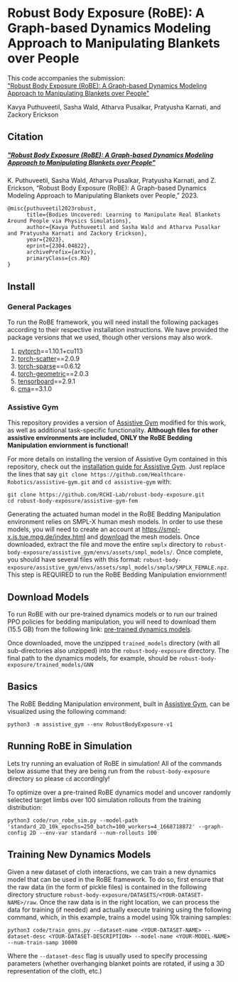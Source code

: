 # Robust Body Exposure (RoBE): A Graph-based Dynamics Modeling Approach to Manipulating Blankets over People

This code accompanies the submission:  
["Robust Body Exposure (RoBE): A Graph-based Dynamics Modeling Approach to Manipulating Blankets over People"](https://arxiv.org/abs/2304.04822)

Kavya Puthuveetil, Sasha Wald, Atharva Pusalkar, Pratyusha Karnati, and Zackory Erickson

## Citation
##### ["Robust Body Exposure (RoBE): A Graph-based Dynamics Modeling Approach to Manipulating Blankets over People"](https://arxiv.org/abs/2304.04822)
K. Puthuveetil, Sasha Wald, Atharva Pusalkar, Pratyusha Karnati, and Z. Erickson, “Robust Body Exposure (RoBE): A Graph-based Dynamics Modeling Approach to Manipulating Blankets over People,” 2023.

```
@misc{puthuveetil2023robust,
      title={Bodies Uncovered: Learning to Manipulate Real Blankets Around People via Physics Simulations}, 
      author={Kavya Puthuveetil and Sasha Wald and Atharva Pusalkar and Pratyusha Karnati and Zackory Erickson},
      year={2023},
      eprint={2304.04822}, 
      archivePrefix={arXiv},
      primaryClass={cs.RO}
}
```

## Install

### General Packages

To run the RoBE framework, you will need install the following packages according to their respective installation instructions. We have provided the package versions that we used, though other versions may also work.
1. [pytorch](https://pytorch.org/get-started/previous-versions/#v1101)==1.10.1+cu113
2. [torch-scatter](https://github.com/rusty1s/pytorch_scatter)==2.0.9
3. [torch-sparse](https://github.com/rusty1s/pytorch_sparse)==0.6.12
4. [torch-geometric](https://pytorch-geometric.readthedocs.io/en/2.0.3/notes/installation.html)==2.0.3
5. [tensorboard](https://pytorch.org/tutorials/recipes/recipes/tensorboard_with_pytorch.html)==2.9.1
6. [cma](https://github.com/CMA-ES/pycma)==3.1.0


### Assistive Gym

This repository provides a version of [Assistive Gym](https://github.com/Healthcare-Robotics/assistive-gym) modified for this work, as well as additional task-specific functionality. **Although files for other assistive environments are included, ONLY the RoBE Bedding Manipulation enviornment is functional!**

For more details on installing the version of Assistive Gym contained in this repository, check out the [installation guide for Assistive Gym](https://github.com/Healthcare-Robotics/assistive-gym/wiki/1.-Install). Just replace the lines that say `git clone https://github.com/Healthcare-Robotics/assistive-gym.git` and `cd assistive-gym` with:
```
git clone https://github.com/RCHI-Lab/robust-body-exposure.git
cd robust-body-exposure/assistive-gym-fem
```
Generating the actuated human model in the RoBE Bedding Manipulation environment relies on SMPL-X human mesh models. In order to use these models, you will need to create an account at https://smpl-x.is.tue.mpg.de/index.html and [download](https://smpl-x.is.tue.mpg.de/download.php) the mesh models. Once downloaded, extract the file and move the entire `smplx` directory to `robust-body-exposure/assistive_gym/envs/assets/smpl_models/`. Once complete, you should have several files with this format: `robust-body-exposure/assistive_gym/envs/assets/smpl_models/smplx/SMPLX_FEMALE.npz`. This step is REQUIRED to run the RoBE Bedding Manipulation enviornment!

## Download Models
To run RoBE with our pre-trained dynamics models or to run our trained PPO policies for bedding manipulation, you will need to download them (15.5 GB) from the following link: [pre-trained dynamics models](https://drive.google.com/drive/folders/1pJbTdy3lsDDvSy7WUoEhFkFN9oaKVIUX?usp=sharing). 

Once downloaded, move the unzipped `trained_models` directory (with all sub-directories also unzipped) into the `robust-body-exposure` directory. The final path to the dynamics models, for example, should be `robust-body-exposure/trained_models/GNN` 


## Basics
The RoBE Bedding Manipulation environment, built in [Assistive Gym](https://github.com/Healthcare-Robotics/assistive-gym), can be visualized using the following command:
```
python3 -m assistive_gym --env RobustBodyExposure-v1
```

## Running RoBE in Simulation

Lets try running an evaluation of RoBE in simulation! All of the commands below assume that they are being run from the `robust-body-exposure` directory so please `cd` accordingly!

To optimize over a pre-trained RoBE dynamics model and uncover randomly selected target limbs over 100 simulation rollouts from the training distribution:
```
python3 code/run_robe_sim.py --model-path 'standard_2D_10k_epochs=250_batch=100_workers=4_1668718872' --graph-config 2D --env-var standard --num-rollouts 100
```

## Training New Dynamics Models

Given a new dataset of cloth interactions, we can train a new dynamics model that can be used in the RoBE framework. To do so, first ensure that the raw data (in the form of pickle files) is contained in the following directory structure `robust-body-exposure/DATASETS/<YOUR-DATASET-NAME>/raw`. Once the raw data is in the right location, we can process the data for training (if needed) and actually execute training using the following command, which, in this example, trains a model using 10k training samples:
```
python3 code/train_gnns.py --dataset-name <YOUR-DATASET-NAME> --dataset-desc <YOUR-DATASET-DESCRIPTION> --model-name <YOUR-MODEL-NAME> --num-train-samp 10000
```
Where the `--dataset-desc` flag is usually used to specify processing parameters (whether overhanging blanket points are rotated, if using a 3D representation of the cloth, etc.)




